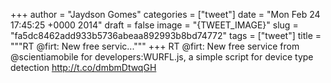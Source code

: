 
+++
author = "Jaydson Gomes"
categories = ["tweet"]
date = "Mon Feb 24 17:45:25 +0000 2014"
draft = false
image = "{TWEET_IMAGE}"
slug = "fa5dc8462add933b5736abeaa892993b8bd74772"
tags = ["tweet"]
title = """RT @firt: New free servic..."""
+++
RT @firt: New free service from @scientiamobile for developers:WURFL.js, a simple script for device type detection http://t.co/dmbmDtwqGH
